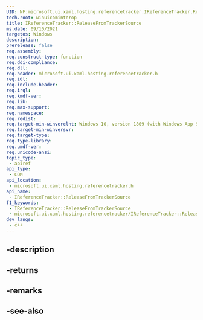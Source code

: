 ```yaml
---
UID: NF:microsoft.ui.xaml.hosting.referencetracker.IReferenceTracker.ReleaseFromTrackerSource
tech.root: winuicominterop
title: IReferenceTracker::ReleaseFromTrackerSource
ms.date: 09/10/2021
targetos: Windows
description: 
prerelease: false
req.assembly: 
req.construct-type: function
req.ddi-compliance: 
req.dll: 
req.header: microsoft.ui.xaml.hosting.referencetracker.h
req.idl: 
req.include-header: 
req.irql: 
req.kmdf-ver: 
req.lib: 
req.max-support: 
req.namespace: 
req.redist: 
req.target-min-winverclnt: Windows 10, version 1809 (with Windows App SDK 0.5 or later)
req.target-min-winversvr: 
req.target-type: 
req.type-library: 
req.umdf-ver: 
req.unicode-ansi: 
topic_type:
 - apiref
api_type:
 - COM
api_location:
 - microsoft.ui.xaml.hosting.referencetracker.h
api_name:
 - IReferenceTracker::ReleaseFromTrackerSource
f1_keywords:
 - IReferenceTracker::ReleaseFromTrackerSource
 - microsoft.ui.xaml.hosting.referencetracker/IReferenceTracker::ReleaseFromTrackerSource
dev_langs:
 - c++
---
```


## -description

## -returns

## -remarks

## -see-also

